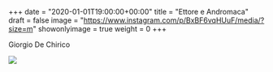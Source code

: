 +++
date = "2020-01-01T19:00:00+00:00"
title = "Ettore e Andromaca"
draft = false
image = "https://www.instagram.com/p/BxBF6vqHUuF/media/?size=m"
showonlyimage = true
weight = 0
+++

Giorgio De Chirico

<!--more-->

![](https://www.instagram.com/p/BxBF6vqHUuF/media/?size=l)
